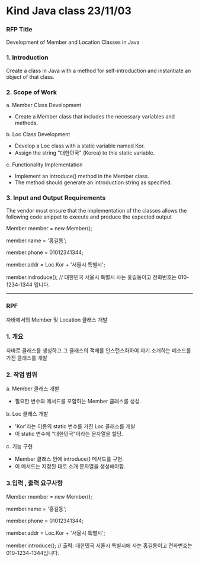 # Kind Java class 23/11/03

### RFP Title 
Development of Member and Location Classes in Java 


### 1. Introduction
Create a class in Java with a method for self-introduction and instantiate an object of that class.

### 2. Scope of Work
a. Member Class Development 

- Create a Member class that includes the necessary variables and methods.

b. Loc Class Development 

- Develop a Loc class with a static variable named Kor.
- Assign the string "대한민국" (Korea) to this static variable.

c. Functionality Implementation

- Implement an introduce() method in the Member class.
- The method should generate an introduction string as specified.

### 3. Input and Output Requirements
The vendor must ensure that the implementation of the classes allows the following code snippet to execute and produce the expected output

Member member = new Member(); 

member.name = '홍길동';

member.phone = 01012341344;

member.addr = Loc.Kor + '서울시 특별시';

member.indroduce(); // 대한민국 서울시 특별시 사는 홍길동이고 전화번호는 010-1234-1344 입니다. 

-----------------------------------------------------

### RPF 
자바에서의 Member 및 Location 클래스 개발

### 1. 개요
자바로 클래스를 생성하고 그 클래스의 객체를 인스턴스화하여 자기 소개하는 메소드를 가진 클래스를 개발


### 2. 작업 범위
a. Member 클래스 개발

- 필요한 변수와 메서드를 포함하는 Member 클래스를 생성.

b. Loc 클래스 개발

- 'Kor'라는 이름의 static 변수를 가진 Loc 클래스를 개발
- 이 static 변수에 "대한민국"이라는 문자열을 할당.

c. 기능 구현

- Member 클래스 안에 introduce() 메서드를 구현.
- 이 메서드는 지정된 대로 소개 문자열을 생성해야함.

### 3.입력 , 출력 요구사항

Member member = new Member();

member.name = '홍길동';

member.phone = 01012341344;

member.addr = Loc.Kor + '서울시 특별시';

member.introduce(); // 출력: 대한민국 서울시 특별시에 사는 홍길동이고 전화번호는 010-1234-1344입니다.



